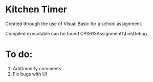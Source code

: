 # Kitchen Timer

Created through the use of Visual Basic for a school assignment.

Compiled executable can be found CPS613Assignment1\bin\Debug.

# To do:
1) Add/modify comments
2) Fix bugs with UI
